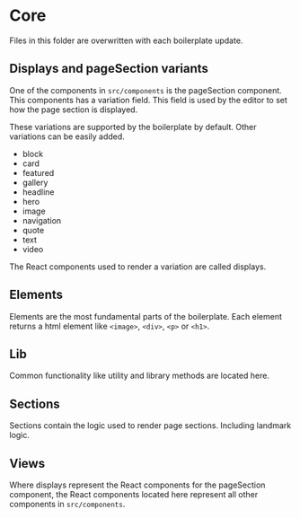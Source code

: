 # Core

Files in this folder are overwritten with each boilerplate update.

## Displays and pageSection variants

One of the components in `src/components` is the pageSection component. This
components has a variation field. This field is used by the editor to set how
the page section is displayed.

These variations are supported by the boilerplate by default. Other variations
can be easily added.

- block
- card
- featured
- gallery
- headline
- hero
- image
- navigation
- quote
- text
- video

The React components used to render a variation are called displays.

## Elements

Elements are the most fundamental parts of the boilerplate. Each element returns
a html element like `<image>`, `<div>`, `<p>` or `<h1>`.

## Lib

Common functionality like utility and library methods are located here.

## Sections

Sections contain the logic used to render page sections. Including landmark logic.

## Views

Where displays represent the React components for the pageSection component, the
React components located here represent all other components in
`src/components`.
